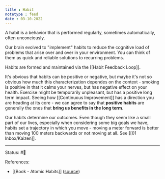 ```yaml
---
title : Habit
notetype : feed
date : 03-10-2022
---
```


A habit is a behavior that is performed regularly, sometimes automatically, often unconciously. 

Our brain evolved to "implement" habits to reduce the cognitive load of problems that arise over and over in your environment. You can think of them as quick and reliable solutions to recurring problems.

Habits are formed and maintained via the [[Habit Feedback Loop]]. 

It's obvious that habits can be positive or negative, but maybe it's not so obvious how much this characterization dependes on the context - smoking is positive in that it calms your nerves, but has negative effect on your health. Exercise might be temporarily unpleasant, but has a positive long term impact. Seeing how [[Continuous Improvement]] has a direction you are heading at its core - we can agree to say that **positive habits** are generally the ones that **bring us benefits in the long term**.

Our habits determine our outcomes. Even though they seem like a small part of our lives, especially when considering some big goals we have, habits set a trajectory in which you move - moving a meter forward is better than moving 100 meters backwards or not moving at all. See [[01 Inbox/Kaizen]].





-----

Status: #🌱 

References:
- [[Book - Atomic Habits]] ([source](https://www.amazon.com/gp/product/0735211299/ref=as_li_qf_asin_il_tl))